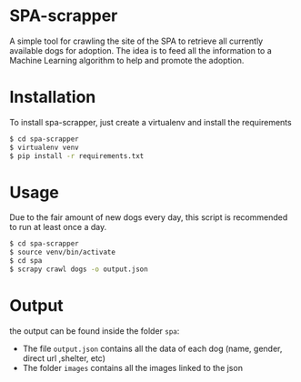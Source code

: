 # SPA-scrapper

A simple tool for crawling the site of the SPA to retrieve all currently available dogs for adoption.
The idea is to feed all the information to a Machine Learning algorithm to help and promote the adoption.

# Installation
To install spa-scrapper, just create a virtualenv and install the requirements
```bash
$ cd spa-scrapper
$ virtualenv venv
$ pip install -r requirements.txt
```


# Usage
Due to the fair amount of new dogs every day, this script is recommended to run at least once a day.

```bash
$ cd spa-scrapper
$ source venv/bin/activate
$ cd spa
$ scrapy crawl dogs -o output.json
```

# Output
the output can be found inside the folder `spa`:
* The file `output.json` contains all the data of each dog (name, gender, direct url ,shelter, etc)
* The folder `images` contains all the images linked to the json

